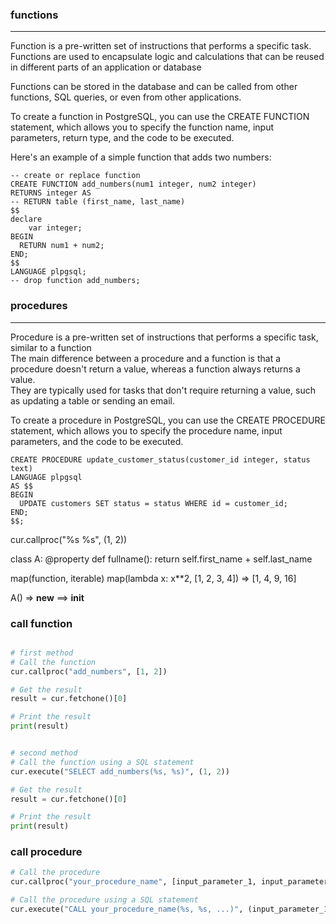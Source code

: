 ### functions
___

Function is a pre-written set of instructions that performs a specific task.  
Functions are used to encapsulate logic and calculations that can be 
reused in different parts of an application or database

Functions can be stored in the database and can be called from other functions, 
SQL queries, or even from other applications.  

To create a function in PostgreSQL, you can use the CREATE FUNCTION statement, 
which allows you to specify the function name, input parameters, 
return type, and the code to be executed.

Here's an example of a simple function that adds two numbers:
```postgresql
-- create or replace function
CREATE FUNCTION add_numbers(num1 integer, num2 integer)
RETURNS integer AS
-- RETURN table (first_name, last_name)
$$
declare
    var integer;
BEGIN
  RETURN num1 + num2;
END;
$$
LANGUAGE plpgsql;
-- drop function add_numbers;
```

### procedures
___

Procedure is a pre-written set of instructions that performs a specific task, similar to a function  
The main difference between a procedure and a function is that a procedure doesn't return a value,
whereas a function always returns a value.  
They are typically used for tasks that don't require returning a value,
such as updating a table or sending an email.  

To create a procedure in PostgreSQL, you can use the CREATE PROCEDURE statement,
which allows you to specify the procedure name, input parameters, 
and the code to be executed.  

```postgresql
CREATE PROCEDURE update_customer_status(customer_id integer, status text)
LANGUAGE plpgsql
AS $$
BEGIN
  UPDATE customers SET status = status WHERE id = customer_id;
END;
$$;

```

[//]: # (cur.execute&#40;"CALL update_customer_status&#40;%s, %s&#41;", &#40;1, 'inactive'&#41;&#41;)

[//]: # (cur.execute&#40;"CALL add_numbers&#40;%s, %s&#41;, &#40;1, 2&#41;&#41;)
cur.callproc("%s %s", (1, 2))

class A:
    @property
    def fullname():
        return self.first_name + self.last_name 

map(function, iterable)
map(lambda x: x**2, [1, 2, 3, 4]) => [1, 4, 9, 16]



A() => __new__ ==> __init__

[//]: # (cur.execute&#40;"CALL update_customer_status&#40;$1, $2&#41;", &#40;1, 'inactive'&#41;&#41;)


### call function

```python

# first method
# Call the function
cur.callproc("add_numbers", [1, 2])

# Get the result
result = cur.fetchone()[0]

# Print the result
print(result)


# second method
# Call the function using a SQL statement
cur.execute("SELECT add_numbers(%s, %s)", (1, 2))

# Get the result
result = cur.fetchone()[0]

# Print the result
print(result)

```


### call procedure
```python
# Call the procedure
cur.callproc("your_procedure_name", [input_parameter_1, input_parameter_2, ...])

# Call the procedure using a SQL statement
cur.execute("CALL your_procedure_name(%s, %s, ...)", (input_parameter_1, input_parameter_2, ...))

```